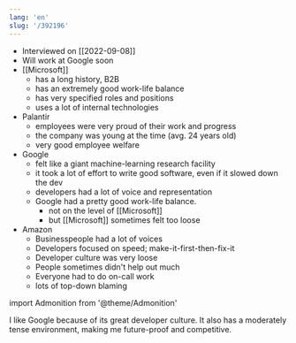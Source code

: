 ```yaml
---
lang: 'en'
slug: '/392196'
---
```


- Interviewed on [[2022-09-08]]
- Will work at Google soon
- [[Microsoft]]
  - has a long history, B2B
  - has an extremely good work-life balance
  - has very specified roles and positions
  - uses a lot of internal technologies
- Palantir
  - employees were very proud of their work and progress
  - the company was young at the time (avg. 24 years old)
  - very good employee welfare
- Google
  - felt like a giant machine-learning research facility
  - it took a lot of effort to write good software, even if it slowed down the dev
  - developers had a lot of voice and representation
  - Google had a pretty good work-life balance.
    - not on the level of [[Microsoft]]
    - but [[Microsoft]] sometimes felt too loose
- Amazon
  - Businesspeople had a lot of voices
  - Developers focused on speed; make-it-first-then-fix-it
  - Developer culture was very loose
  - People sometimes didn't help out much
  - Everyone had to do on-call work
  - lots of top-down blaming

import Admonition from '@theme/Admonition'

<Admonition type="info" title="I love my job because..." icon="💙">
I like Google because of its great developer culture.
It also has a moderately tense environment, making me future-proof and competitive.
</Admonition>
